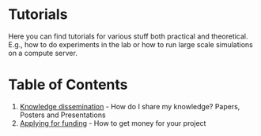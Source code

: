 # Tutorials
Here you can find tutorials for various stuff both practical and theoretical.
E.g., how to do experiments in the lab or how to run large scale simulations on a compute server.

# Table of Contents
1. [Knowledge dissemination](knowledge_dissemination/knowledge_dissemination.md) - How do I share my knowledge? Papers, Posters and Presentations
2. [Applying for funding](applying_for_funding/applying_for_funding.md) - How to get money for your project